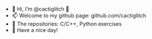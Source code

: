 - 👋 Hi, I’m @cactiglitch 🌵
- 📫 Welcome to my github page: github.com/cactiglitch
- 💾 The repositories: C/C++, Python exercises
- 🌱 Have a nice day! 

<!---
cactiglitch/cactiglitch is a ✨ special ✨ repository because its `README.md` (this file) appears on your GitHub profile.
You can click the Preview link to take a look at your changes.
--->
